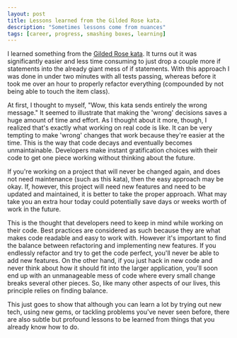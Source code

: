 ```yaml
---
layout: post
title: Lessons learned from the Gilded Rose kata.
description: "Sometimes lessons come from nuances"
tags: [career, progress, smashing boxes, learning]
---
```


I learned something from the [Gilded Rose kata](https://github.com/jimweirich/gilded_rose_kata).
It turns out it was significantly easier and less time consuming to just drop a couple more if
statements into the already giant mess of if statements. With this approach I was
done in under two minutes with all tests passing, whereas before it took me over
an hour to properly refactor everything (compounded by not being able to touch
the item class).

At first, I thought to myself, "Wow, this kata sends entirely the wrong message."
It seemed to illustrate that making the 'wrong' decisions saves a huge amount of
time and effort. As I thought about it more, though, I realized that's exactly what
working on real code is like. It can be very tempting to make 'wrong' changes that
work because they're easier at the time. This is the way that code decays and
eventually becomes unmaintainable. Developers make instant gratification choices
with their code to get one piece working without thinking about the future.

If you're working on a project that will never be changed again, and does not need
maintenance (such as this kata), then the easy approach may be okay. If, however,
this project will need new features and need to be updated and maintained, it is
better to take the proper approach. What may take you an extra hour today could
potentially save days or weeks worth of work in the future.

This is the thought that developers need to keep in mind while working on their code.
Best practices are considered as such because they are what makes code readable
and easy to work with. However it's important to find the balance between refactoring
and implementing new features. If you endlessly refactor and try to get the code
perfect, you'll never be able to add new features. On the other hand, if you just
hack in new code and never think about how it should fit into the larger application,
you'll soon end up with an unmanageable mess of code where every small change breaks
several other pieces. So, like many other aspects of our lives, this principle
relies on finding balance.

This just goes to show that although you can learn a lot by trying out new tech,
using new gems, or tackling problems you've never seen before, there are also
subtle but profound lessons to be learned from things that you already know how
to do.
